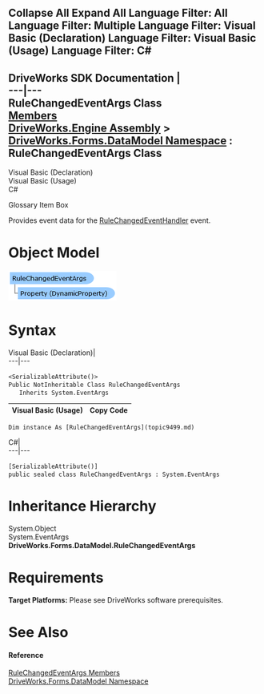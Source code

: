        

 Collapse All Expand All  Language Filter: All  Language Filter: Multiple  Language Filter: Visual Basic (Declaration) Language Filter: Visual Basic (Usage) Language Filter: C#  
---  
DriveWorks SDK Documentation  |   
---|---  
RuleChangedEventArgs Class   
[Members](topic9500.md)   
[DriveWorks.Engine Assembly](topic2156.md) > [DriveWorks.Forms.DataModel Namespace](topic9371.md) : RuleChangedEventArgs Class  
---  
  
Visual Basic (Declaration)    
Visual Basic (Usage)    
C# 

Glossary Item Box

Provides event data for the [RuleChangedEventHandler](topic9589.md) event. 

# Object Model

![](dotnetdiagramimages/image453.png)

# Syntax

Visual Basic (Declaration)|   
---|---  
      
    
    <SerializableAttribute()>
    Public NotInheritable Class RuleChangedEventArgs 
       Inherits System.EventArgs  
  
Visual Basic (Usage)| Copy Code  
---|---  
      
    
    Dim instance As [RuleChangedEventArgs](topic9499.md)  
  
C#|   
---|---  
      
    
    [SerializableAttribute()]
    public sealed class RuleChangedEventArgs : System.EventArgs   
  
# Inheritance Hierarchy

System.Object  
System.EventArgs  
**DriveWorks.Forms.DataModel.RuleChangedEventArgs**  


# Requirements

**Target Platforms:** Please see DriveWorks software prerequisites.

# See Also

#### Reference

[RuleChangedEventArgs Members](topic9500.md)   
[DriveWorks.Forms.DataModel Namespace](topic9371.md)


